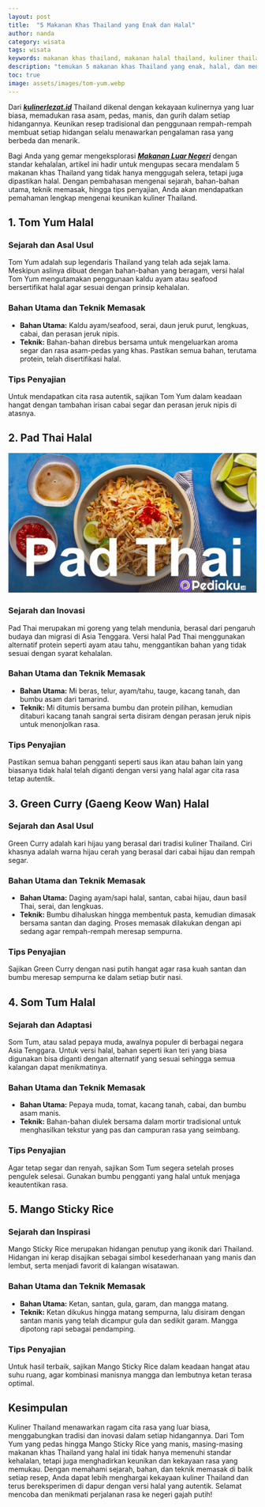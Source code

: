 ```yaml
---
layout: post
title:  "5 Makanan Khas Thailand yang Enak dan Halal"
author: nanda
category: wisata
tags: wisata
keywords: makanan khas thailand, makanan halal thailand, kuliner thailand, makanan enak, resep thailand, wisata kuliner, makanan halal
description: "temukan 5 makanan khas Thailand yang enak, halal, dan menggugah selera. Artikel mendalam ini mengupas rahasia kuliner Thailand yang autentik dan ramah bagi pencinta makanan halal."
toc: true
image: assets/images/tom-yum.webp
---
```


Dari ***[kulinerlezat.id](https://kulinerlezat.id)*** Thailand dikenal dengan kekayaan kulinernya yang luar biasa, memadukan rasa asam, pedas, manis, dan gurih dalam setiap hidangannya. Keunikan resep tradisional dan penggunaan rempah-rempah membuat setiap hidangan selalu menawarkan pengalaman rasa yang berbeda dan menarik.

Bagi Anda yang gemar mengeksplorasi ***[Makanan Luar Negeri](https://kulinerlezat.id/eksplorasi/makanan-khas-dari-berbagai-negara-yang-wajib-dicoba/)*** dengan standar kehalalan, artikel ini hadir untuk mengupas secara mendalam 5 makanan khas Thailand yang tidak hanya menggugah selera, tetapi juga dipastikan halal. Dengan pembahasan mengenai sejarah, bahan-bahan utama, teknik memasak, hingga tips penyajian, Anda akan mendapatkan pemahaman lengkap mengenai keunikan kuliner Thailand.

## 1. Tom Yum Halal

### Sejarah dan Asal Usul
Tom Yum adalah sup legendaris Thailand yang telah ada sejak lama. Meskipun aslinya dibuat dengan bahan-bahan yang beragam, versi halal Tom Yum mengutamakan penggunaan kaldu ayam atau seafood bersertifikat halal agar sesuai dengan prinsip kehalalan.

### Bahan Utama dan Teknik Memasak
- **Bahan Utama:** Kaldu ayam/seafood, serai, daun jeruk purut, lengkuas, cabai, dan perasan jeruk nipis.
- **Teknik:** Bahan-bahan direbus bersama untuk mengeluarkan aroma segar dan rasa asam-pedas yang khas. Pastikan semua bahan, terutama protein, telah disertifikasi halal.
  
### Tips Penyajian
Untuk mendapatkan cita rasa autentik, sajikan Tom Yum dalam keadaan hangat dengan tambahan irisan cabai segar dan perasan jeruk nipis di atasnya.

## 2. Pad Thai Halal

![pad thai](/assets/images/pad-thai.webp)
### Sejarah dan Inovasi
Pad Thai merupakan mi goreng yang telah mendunia, berasal dari pengaruh budaya dan migrasi di Asia Tenggara. Versi halal Pad Thai menggunakan alternatif protein seperti ayam atau tahu, menggantikan bahan yang tidak sesuai dengan syarat kehalalan.

### Bahan Utama dan Teknik Memasak
- **Bahan Utama:** Mi beras, telur, ayam/tahu, tauge, kacang tanah, dan bumbu asam dari tamarind.
- **Teknik:** Mi ditumis bersama bumbu dan protein pilihan, kemudian ditaburi kacang tanah sangrai serta disiram dengan perasan jeruk nipis untuk menonjolkan rasa.
  
### Tips Penyajian
Pastikan semua bahan pengganti seperti saus ikan atau bahan lain yang biasanya tidak halal telah diganti dengan versi yang halal agar cita rasa tetap autentik.

## 3. Green Curry (Gaeng Keow Wan) Halal

### Sejarah dan Asal Usul
Green Curry adalah kari hijau yang berasal dari tradisi kuliner Thailand. Ciri khasnya adalah warna hijau cerah yang berasal dari cabai hijau dan rempah segar.

### Bahan Utama dan Teknik Memasak
- **Bahan Utama:** Daging ayam/sapi halal, santan, cabai hijau, daun basil Thai, serai, dan lengkuas.
- **Teknik:** Bumbu dihaluskan hingga membentuk pasta, kemudian dimasak bersama santan dan daging. Proses memasak dilakukan dengan api sedang agar rempah-rempah meresap sempurna.
  
### Tips Penyajian
Sajikan Green Curry dengan nasi putih hangat agar rasa kuah santan dan bumbu meresap sempurna ke dalam setiap butir nasi.

## 4. Som Tum Halal

### Sejarah dan Adaptasi
Som Tum, atau salad pepaya muda, awalnya populer di berbagai negara Asia Tenggara. Untuk versi halal, bahan seperti ikan teri yang biasa digunakan bisa diganti dengan alternatif yang sesuai sehingga semua kalangan dapat menikmatinya.

### Bahan Utama dan Teknik Memasak
- **Bahan Utama:** Pepaya muda, tomat, kacang tanah, cabai, dan bumbu asam manis.
- **Teknik:** Bahan-bahan diulek bersama dalam mortir tradisional untuk menghasilkan tekstur yang pas dan campuran rasa yang seimbang.
  
### Tips Penyajian
Agar tetap segar dan renyah, sajikan Som Tum segera setelah proses pengulek selesai. Gunakan bumbu pengganti yang halal untuk menjaga keautentikan rasa.

## 5. Mango Sticky Rice

### Sejarah dan Inspirasi
Mango Sticky Rice merupakan hidangan penutup yang ikonik dari Thailand. Hidangan ini kerap disajikan sebagai simbol kesederhanaan yang manis dan lembut, serta menjadi favorit di kalangan wisatawan.

### Bahan Utama dan Teknik Memasak
- **Bahan Utama:** Ketan, santan, gula, garam, dan mangga matang.
- **Teknik:** Ketan dikukus hingga matang sempurna, lalu disiram dengan santan manis yang telah dicampur gula dan sedikit garam. Mangga dipotong rapi sebagai pendamping.
  
### Tips Penyajian
Untuk hasil terbaik, sajikan Mango Sticky Rice dalam keadaan hangat atau suhu ruang, agar kombinasi manisnya mangga dan lembutnya ketan terasa optimal.

## Kesimpulan

Kuliner Thailand menawarkan ragam cita rasa yang luar biasa, menggabungkan tradisi dan inovasi dalam setiap hidangannya. Dari Tom Yum yang pedas hingga Mango Sticky Rice yang manis, masing-masing makanan khas Thailand yang halal ini tidak hanya memenuhi standar kehalalan, tetapi juga menghadirkan keunikan dan kekayaan rasa yang memukau. Dengan memahami sejarah, bahan, dan teknik memasak di balik setiap resep, Anda dapat lebih menghargai kekayaan kuliner Thailand dan terus bereksperimen di dapur dengan versi halal yang autentik. Selamat mencoba dan menikmati perjalanan rasa ke negeri gajah putih!






